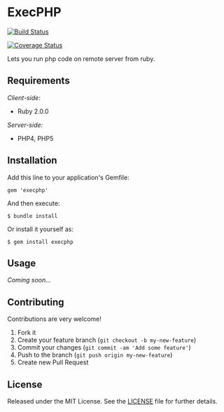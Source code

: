 ExecPHP
=======

[![Build Status](https://travis-ci.org/kerimdzhanov/execphp.png?branch=master)](https://travis-ci.org/kerimdzhanov/execphp)

[![Coverage Status](https://coveralls.io/repos/kerimdzhanov/execphp/badge.png)](https://coveralls.io/r/kerimdzhanov/execphp)

Lets you run php code on remote server from ruby.

Requirements
------------

*Client-side:*
* Ruby 2.0.0

*Server-side:*
* PHP4, PHP5

Installation
------------

Add this line to your application's Gemfile:

    gem 'execphp'

And then execute:

    $ bundle install

Or install it yourself as:

    $ gem install execphp

Usage
-----

_Coming soon..._

Contributing
------------

Contributions are very welcome!

1. Fork it
2. Create your feature branch (`git checkout -b my-new-feature`)
3. Commit your changes (`git commit -am 'Add some feature'`)
4. Push to the branch (`git push origin my-new-feature`)
5. Create new Pull Request

License
-------

Released under the MIT License. See the [LICENSE] file for further details.

[LICENSE]: LICENSE.txt
